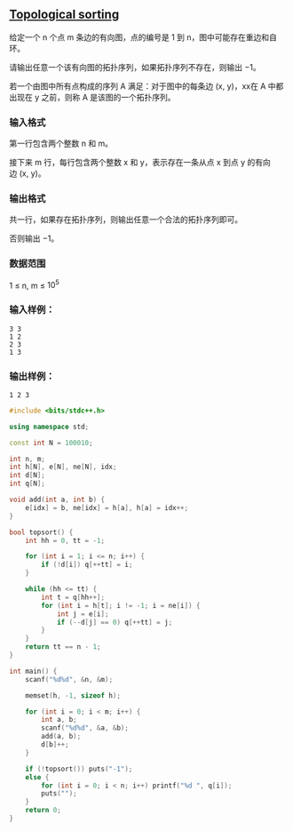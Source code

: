## **[Topological sorting](https://www.acwing.com/problem/content/850/)**

给定一个 n 个点 m 条边的有向图，点的编号是 1 到 n，图中可能存在重边和自环。

请输出任意一个该有向图的拓扑序列，如果拓扑序列不存在，则输出 −1。

若一个由图中所有点构成的序列 A 满足：对于图中的每条边 (x, y)，xx在 A 中都出现在 y 之前，则称 A 是该图的一个拓扑序列。

### **输入格式**

第一行包含两个整数 n 和 m。

接下来 m 行，每行包含两个整数 x 和 y，表示存在一条从点 x 到点 y 的有向边 (x, y)。

### **输出格式**

共一行，如果存在拓扑序列，则输出任意一个合法的拓扑序列即可。

否则输出 −1。

### **数据范围**

1 ≤ n, m ≤ $10^5$

### **输入样例：**

```
3 3
1 2
2 3
1 3
```

### **输出样例：**

```
1 2 3
```

```cpp
#include <bits/stdc++.h>

using namespace std;

const int N = 100010;

int n, m;
int h[N], e[N], ne[N], idx;
int d[N];
int q[N];

void add(int a, int b) {
    e[idx] = b, ne[idx] = h[a], h[a] = idx++;
}

bool topsort() {
    int hh = 0, tt = -1;

    for (int i = 1; i <= n; i++) {
        if (!d[i]) q[++tt] = i;
    }

    while (hh <= tt) {
        int t = q[hh++];
        for (int i = h[t]; i != -1; i = ne[i]) {
            int j = e[i];
            if (--d[j] == 0) q[++tt] = j;
        }
    }
    return tt == n - 1;
}

int main() {
    scanf("%d%d", &n, &m);

    memset(h, -1, sizeof h);

    for (int i = 0; i < m; i++) {
        int a, b;
        scanf("%d%d", &a, &b);
        add(a, b);
        d[b]++;
    }

    if (!topsort()) puts("-1");
    else {
        for (int i = 0; i < n; i++) printf("%d ", q[i]);
        puts("");
    }
    return 0;
}
```